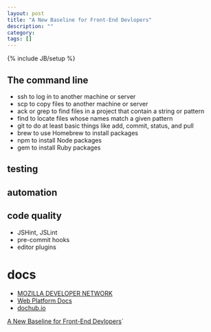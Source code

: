 ```yaml
---
layout: post
title: "A New Baseline for Front-End Devlopers"
description: ""
category: 
tags: []
---
```

{% include JB/setup %}



## The command line

* ssh to log in to another machine or server
* scp to copy files to another machine or server
* ack or grep to find files in a project that contain a string or pattern
* find to locate files whose names match a given pattern
* git to do at least basic things like add, commit, status, and pull
* brew to use Homebrew to install packages
* npm to install Node packages
* gem to install Ruby packages


## testing


## automation

## code quality

* JSHint, JSLint
* pre-commit hooks
* editor plugins

# docs

* [MOZILLA DEVELOPER NETWORK](https://developer.mozilla.org)
* [Web Platform Docs](http://docs.webplatform.org)
* [dochub.io](http://dochub.io/)

[A New Baseline for Front-End Devlopers](http://rmurphey.com/blog/2012/04/12/a-baseline-for-front-end-developers/)`
